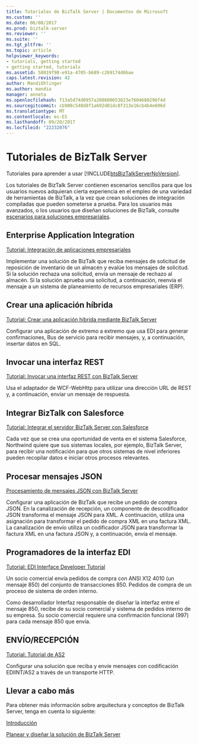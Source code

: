 ```yaml
---
title: Tutoriales de BizTalk Server | Documentos de Microsoft
ms.custom: ''
ms.date: 06/08/2017
ms.prod: biztalk-server
ms.reviewer: ''
ms.suite: ''
ms.tgt_pltfrm: ''
ms.topic: article
helpviewer_keywords:
- tutorials, getting started
- getting started, tutorials
ms.assetid: 58019f98-e91a-4705-b689-c269174d6bae
caps.latest.revision: 42
author: MandiOhlinger
ms.author: mandia
manager: anneta
ms.openlocfilehash: f13a5d74d0957a208600653823e7604680296f4d
ms.sourcegitcommit: cb908c540d8f1a692d01dc8f313e16cb4b4e696d
ms.translationtype: MT
ms.contentlocale: es-ES
ms.lasthandoff: 09/20/2017
ms.locfileid: "22232076"
---
```

# <a name="biztalk-server-tutorials"></a>Tutoriales de BizTalk Server
Tutoriales para aprender a usar [!INCLUDE[btsBizTalkServerNoVersion](../includes/btsbiztalkservernoversion-md.md)].

Los tutoriales de BizTalk Server contienen escenarios sencillos para que los usuarios nuevos adquieran cierta experiencia en el empleo de una variedad de herramientas de BizTalk, a la vez que crean soluciones de integración compiladas que pueden someterse a prueba. Para los usuarios más avanzados, o los usuarios que diseñan soluciones de BizTalk, consulte [escenarios para soluciones empresariales](../core/scenarios-for-business-solutions.md).  
  
## <a name="enterprise-application-integration"></a>Enterprise Application Integration
  
[Tutorial: Integración de aplicaciones empresariales](../core/tutorial-1-enterprise-application-integration.md) 

Implementar una solución de BizTalk que reciba mensajes de solicitud de reposición de inventario de un almacén y evalúe los mensajes de solicitud. Si la solución rechaza una solicitud, envía un mensaje de rechazo al almacén. Si la solución aprueba una solicitud, a continuación, reenvía el mensaje a un sistema de planeamiento de recursos empresariales (ERP).  

## <a name="create-a-hybrid-application"></a>Crear una aplicación híbrida
[Tutorial: Crear una aplicación híbrida mediante BizTalk Server](../core/tutorial-4-creating-a-hybrid-application-using-biztalk-server-2013.md)  

Configurar una aplicación de extremo a extremo que usa EDI para generar confirmaciones, Bus de servicio para recibir mensajes, y, a continuación, insertar datos en SQL. 

## <a name="invoke-a-rest-interface"></a>Invocar una interfaz REST
[Tutorial: Invocar una interfaz REST con BizTalk Server](../core/tutorial-5-invoking-a-rest-interface-using-biztalk-server.md)  

Usa el adaptador de WCF-WebHttp para utilizar una dirección URL de REST y, a continuación, enviar un mensaje de respuesta. 

## <a name="integrate-biztalk-with-salesforce"></a>Integrar BizTalk con Salesforce
[Tutorial: Integrar el servidor BizTalk Server con Salesforce](Tutorial:%20Integrating%20BizTalk%20Server%202013%20with%20Salesforce.md)  

Cada vez que se crea una oportunidad de venta en el sistema Salesforce, Northwind quiere que sus sistemas locales, por ejemplo, BizTalk Server, para recibir una notificación para que otros sistemas de nivel inferiores pueden recopilar datos e iniciar otros procesos relevantes. 

## <a name="process-json-messages"></a>Procesar mensajes JSON
[Procesamiento de mensajes JSON con BizTalk Server](../core/processing-json-messages-using-biztalk-server.md)  

Configurar una aplicación de BizTalk que recibe un pedido de compra JSON. En la canalización de recepción, un componente de descodificador JSON transforma el mensaje JSON para XML. A continuación, utiliza una asignación para transformar el pedido de compra XML en una factura XML. La canalización de envío utiliza un codificador JSON para transformar la factura XML en una factura JSON y, a continuación, envía el mensaje.

## <a name="edi-interface-developer"></a>Programadores de la interfaz EDI
  [Tutorial: EDI Interface Developer Tutorial](../core/tutorial-2-edi-interface-developer-tutorial.md)
  
Un socio comercial envía pedidos de compra con ANSI X12 4010 (un mensaje 850) del conjunto de transacciones 850. Pedidos de compra de un proceso de sistema de orden interno.

Como desarrollador Interfaz responsable de diseñar la interfaz entre el mensaje 850, recibe de su socio comercial y sistema de pedidos interno de su empresa. Su socio comercial requiere una confirmación funcional (997) para cada mensaje 850 que envía.


## <a name="as2"></a>ENVÍO/RECEPCIÓN  
[Tutorial: Tutorial de AS2](../core/tutorial-3-as2-tutorial.md)

Configurar una solución que reciba y envíe mensajes con codificación EDIINT/AS2 a través de un transporte HTTP.    


## <a name="do-more"></a>Llevar a cabo más  
 Para obtener más información sobre arquitectura y conceptos de BizTalk Server, tenga en cuenta lo siguiente:  
  
[Introducción](../core/getting-started-with-biztalk-server.md)
  
[Planear y diseñar la solución de BizTalk Server](../core/plan-and-architect-your-biztalk-server-solution.md)